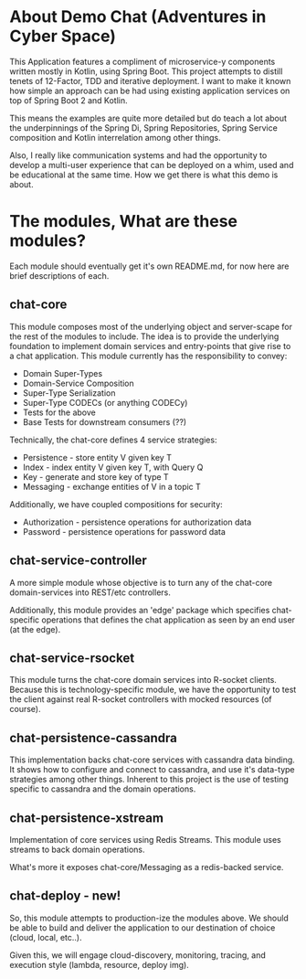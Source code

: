 # About Demo Chat (Adventures in Cyber Space)

This Application features a compliment of microservice-y components written mostly in Kotlin, using
Spring Boot. This project attempts to distill tenets of 12-Factor, TDD and iterative deployment. I want
to make it known how simple an approach can be had using existing application services on top of
Spring Boot 2 and Kotlin. 

This means the examples are quite more detailed but do teach a lot about the underpinnings of the Spring Di,
Spring Repositories, Spring Service composition and Kotlin interrelation among other things.

Also, I really like communication systems and had the opportunity to develop a multi-user experience that can
be deployed on a whim, used and be educational at the same time. How we get there is what this demo is about.

# The modules, What are these modules?

Each module should eventually get it's own README.md, for now here are brief descriptions of each.

## chat-core

This module composes most of the underlying object and server-scape for the rest of the
modules to include. The idea is to provide the underlying foundation to implement domain services and entry-points
that give rise to a chat application. This module currently has the responsibility to convey:

* Domain Super-Types
* Domain-Service Composition
* Super-Type Serialization
* Super-Type CODECs (or anything CODECy)
* Tests for the above
* Base Tests for downstream consumers (??)  

Technically, the chat-core defines 4 service strategies:

* Persistence - store entity V given key T
* Index - index entity V given key T, with Query Q  
* Key - generate and store key of type T
* Messaging - exchange entities of V in a topic T

Additionally, we have coupled compositions for security:

* Authorization - persistence operations for authorization data
* Password - persistence operations for password data

## chat-service-controller

A more simple module whose objective is to turn any of the chat-core domain-services into REST/etc controllers. 

Additionally, this module provides an 'edge' package which specifies chat-specific operations that defines
the chat application as seen by an end user (at the edge).

## chat-service-rsocket

This module turns the chat-core domain services into R-socket clients. Because this is technology-specific module,
we have the opportunity to test the client against real R-socket controllers with mocked resources (of course).

## chat-persistence-cassandra

This implementation backs chat-core services with cassandra data binding. It shows how to
configure and connect to cassandra, and use it's data-type strategies among other things. Inherent to 
this project is the use of testing specific to cassandra and the domain operations.
 
## chat-persistence-xstream

Implementation of core services using Redis Streams. This module uses streams to back domain operations. 

What's more it exposes chat-core/Messaging as a redis-backed service.

## chat-deploy - new!

So, this module attempts to production-ize the modules above. We should be able to 
build and deliver the application to our destination of choice (cloud, local, etc..).

Given this, we will engage cloud-discovery, monitoring, tracing, and execution style (lambda, resource, deploy img).